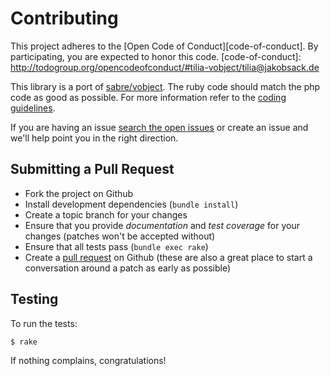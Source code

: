 # Contributing

This project adheres to the [Open Code of Conduct][code-of-conduct]. By participating, you are expected to honor this code.
[code-of-conduct]: http://todogroup.org/opencodeofconduct/#tilia-vobject/tilia@jakobsack.de

This library is a port of [sabre/vobject](http://github.com/fruux/sabre-vobject). The ruby code should match the php code as good as possible. For more information refer to the [coding guidelines](https://tilia.github.io/coding_guidelines).

If you are having an issue [search the open issues](https://github.com/tilia/tilia-vobject/issues) or create an issue and we'll help point you in the right direction.

## Submitting a Pull Request

* Fork the project on Github
* Install development dependencies (`bundle install`)
* Create a topic branch for your changes
* Ensure that you provide *documentation* and *test coverage* for your changes (patches won't be accepted without)
* Ensure that all tests pass (`bundle exec rake`)
* Create a [pull request](https://github.com/tilia/tilia-vobject/pulls) on Github (these are also a great place to start a conversation around a patch as early as possible)

## Testing

To run the tests:

    $ rake

If nothing complains, congratulations!
